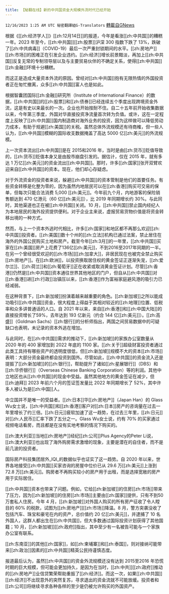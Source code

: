 ```yaml
---
title: 【秘翻在线】新的中共国资金大规模外流时代已经开始
---
```

`12/16/2023 1:25 AM UTC 秘密翻譯組G-Translators` [轉載自GNews](https://gnews.org/articles/2115349)

根据《[[zh:经济学人]]》[[zh:12月14日]]的报道，今年是看涨[[zh:中共国]]的糟糕一年。2023 年至今，[[zh:中共国]][[zh:股票]]沪深 300 指数下跌了 13%，跌破了[[zh:中共病毒]]（COVID-19）最后一次严重封锁期间的水平。[[zh:房地产]][[zh:市场]]的困难正在引发企业违约。[[zh:经济]]增长前景黯淡，再加上[[zh:中共国]]反复无常的专制领导层以及与主要贸易伙伴的不确定关系，使得[[zh:中共国]][[zh:金融]]环境十分糟糕。

而这正是造成大量资本外流的原因。曾经对[[zh:中共国]]抱有无限热情的外国投资者正在匆忙撤离，众多[[zh:中共国]]富人也是如此。

根据智囊团国际[[zh:金融]]研究所（Institute of International Finance）的数据，[[zh:中共国]]的[[zh:股票]]和[[zh:债券]]已经连续五个季度出现跨境资金外流，这是有史以来最长的一次。企业也开始按耐不住。自二十五年前开始收集数据以来，今年第三季度，外国对华直接投资净流量首次转为负值。或许，这在一定程度上反映了[[zh:中共国]]国内制造商对海外业务的投资，因为这样做可以降低劳动力成本，有助于规避[[zh:美国]]的关税。虽然总体外流规模还有待商榷，但一些人认为，[[zh:中共国]]模糊的国际收支数据掩盖了高达 5000 亿[[zh:美元]]的外流规模。

上一次资本流出[[zh:中共国]]是在 2015和2016 年，当时是由[[zh:货币]]贬值导致的，[[zh:货币]]贬值本身又是由股市崩盘引发的。据估计，仅在 2015 年，就有多达 1 万亿[[zh:美元]]的资金流出[[zh:中共国]]。那时，许多[[zh:国家]]张开双臂欢迎来自[[zh:中共国]]的资本。现在，他们却心存疑虑。

对于外流资金的投资者来说，躲避[[zh:中共国]]的资本管制是他们的首要任务。有些资金转移是化整为零的，因为虽然内地居民可以在[[zh:香港]]购买可交易的保单，但每次只能合法消费 5,000 [[zh:美元]]。今年前九个月，内地游客的保险销售额达到 470 亿港元（60 亿[[zh:美元]]），比 2019 年同期增长约 30%。与此同时，其他渠道也正在被[[zh:中共国]]关闭。10 月，[[zh:中共国]]禁止国内经纪人为本地居民的海外投资提供便利。对于企业主来说，虚报贸易货物价值是将资金转移出境的一种方式。

然而，与上一个资本外逃时代相比，许多[[zh:国家]]和地区都不再那么欢迎[[zh:中共国]]投资者。[[zh:美国]]数十个州的[[zh:立法]]机构已通过法案，禁止居住在海外的外国公民购买土地和房产。截至今年[[zh:3月]]的一年里，[[zh:中共国]]买家在[[zh:美国]]房产上花费了136亿[[zh:美元]]，不到2016至2017年同期的一半。在另一个曾经很受欢迎的[[zh:市场]][[zh:加拿大]]，非居民现在也被完全禁止购买[[zh:房地产]]。在[[zh:欧洲]]，以投资换取居住权的黄金签证正逐渐失宠，[[zh:爱尔兰]]、[[zh:荷兰]]和[[zh:葡萄牙]]正在收紧或取消黄金签证计划。尽管[[zh:香港]]仍然是[[zh:中共国]]资本通往世界其他地区的门户，但自从[[zh:中共国]]对[[zh:香港]]进[[zh:行政]]治镇压以来，[[zh:香港]]作为富裕家庭避风港的吸引力已经减弱。

在这种背景下，[[zh:新加坡]]扮演着越来越重要的角色。[[zh:新加坡]]之所以能成功吸引[[zh:中共国]]资金，很大程度上得益于其相对较近的[[zh:地理]]位置、低税率和众多讲普通话的人口。自 2021 年以来，来自[[zh:香港]]和[[zh:中国大陆]]的直接投资增长了59%，去年达到 193 亿新元（约合 144 亿[[zh:美元]]）。[[zh:高盛]]（Goldman Sachs）[[zh:银行]]的分析师指出，两国之间贸易数据中的可疑缺口也表明，未记录的资本外逃在增加。

与此同时，在[[zh:中共国]]需求的推动下，[[zh:新加坡]]的家族办公室数量从 2020 年的 400 家增加到 2022 年底的 1100 家。[[zh:关于]]超级财富投资者通过此类工具持有哪些资产的透明度很低，但[[zh:新加坡]]规模不大的资本[[zh:市场]]表明：大部分资金最终都会投资到国外。尽管如此，[[zh:中共国]]的资金流入还是提振了[[zh:新加坡]]的[[zh:银行]]，帮助提升了诸如[[zh:星展银行]]（DBS）和[[zh:华侨银行]]（Overseas Chinese Banking Corporation）等的利润。其他中立地区也从[[zh:中共国]]的现金中受益。虽然其他地方的黄金签证在减少，但[[zh:迪拜]] 2023 年前六个月的签证签发量比 2022 年同期增长了 52%，其中许多人被认为是[[zh:中国]]人。

中立国并不是唯一的受益者。[[zh:日本]]华[[zh:房地产]]（Japan Han）的 Glass Wu女士说，[[zh:中共国]]和[[zh:香港]]客户对[[zh:日本]]房产的咨询量在过去一年里增长了约三倍。[[zh:日元]]疲软加速了这一趋势，在过去三年里，[[zh:日元]]对[[zh:人民币]]汇率下跌了五分之一。Glass Wu女士说，约有 70% 的买家通过视频电话看房，而且都是在没有实地考察的情况下购买的。

[[zh:澳大利亚]]当地[[zh:房地产]]经纪[[zh:公司]]Plus Agency的Peter Li说，[[zh:澳大利亚]]也出现了海外购房需求激增的现象，主要是潜在的自住者，而不是前几波的投资者。

国际房产科技集团居外_IQI_的数据似乎也证实了这一趋势。自 2020 年以来，世界各地接受[[zh:中共国]]买家咨询的房屋中位价已从 29.6 万[[zh:美元]]上涨到 72.8 万[[zh:美元]]。购房者不再购买较小的房产用于出租，而是选择宽敞的房产用于实际居住。

[[zh:中共国]]资本也带来了问题。例如，它给[[zh:新加坡]]的住房[[zh:市场]]带来了压力，因为[[zh:新加坡]]的住房[[zh:市场]]主要由[[zh:国家]]提供，只有不到50万套私人住房。今年 4 月，[[zh:新加坡]]对外国人购买的所有房产征收了令人瞠目的 60% 的税款，试图为[[zh:房地产]][[zh:市场]]降温。8 月，警方突袭没收了包括汽车、珠宝和豪宅在内的资产，总价值约 20 亿[[zh:美元]]，并逮捕了 10 名外国人，这群人都出生在[[zh:中共国]]，但大多数通过国际投资计划获得了其他国籍；10 月，[[zh:新加坡]][[zh:政府]]指出，其中至少有一名被告可能与一个家族办公室有联系。

[[zh:东南亚]]的其他[[zh:国家]]，如[[zh:柬埔寨]]和[[zh:泰国]]，则对接纳可能带来[[zh:政治]]因素的[[zh:中共国]]精英公民持谨慎态度。

报道最后认为，虽然[[zh:中共国]]的资金外流规模还没有达到 2015至2016 年恐慌时期的巨大规模，但可能会更加持久，是因为在当时，[[zh:中共]][[zh:政府]]推动的[[zh:房地产]]业信贷繁荣帮助重振了[[zh:经济]]。而这一次，如果[[zh:中共国]][[zh:经济]]不出现意外的突然复苏，寻求退出的资金流就不可能放缓。投资者和[[zh:公司]]将继续寻求各种各样的至少是仍被允许购买的外国资产。
